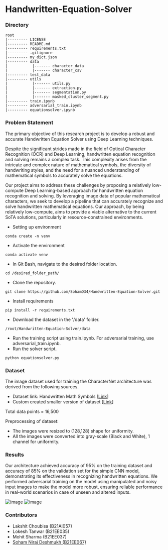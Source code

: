 # Handwritten-Equation-Solver


### Directory 
~~~
root
|--------- LICENSE
|--------- README.md
|--------- requirements.txt
|--------- .gitignore
|--------- my_dict.json
|--------- data
|           |------- character_data
|           |------- character_csv
|--------- test_data
|--------- utils
|           |------- utils.py
|           |------- extraction.py
|           |------- segmentation.py
|           |------- masked_cluster_segment.py
|--------- train.ipynb
|--------- adversarial_train.ipynb
|--------- equationsolver.ipynb
~~~

### Problem Statement

The primary objective of this research project is to develop a robust and accurate Handwritten Equation Solver using Deep Learning techniques.

Despite the significant strides made in the field of Optical Character Recognition (OCR) and Deep Learning, handwritten equation recognition and solving remains a complex task. This complexity arises from the intricate and complex nature of mathematical symbols, the diversity of handwriting styles, and the need for a nuanced understanding of mathematical symbols to accurately solve the equations.

Our project aims to address these challenges by proposing a relatively low-compute Deep Learning-based approach for handwritten equation recognition and solving. By leveraging image data of popular mathematical characters, we seek to develop a pipeline that can accurately recognize and solve handwritten mathematical equations. Our approach, by being relatively low-compute, aims to provide a viable alternative to the current SoTA solutions, particularly in resource-constrained environments.

* Setting up environment
~~~
conda create -n venv
~~~
* Activate the environment
~~~
conda activate venv
~~~
* In Git Bash, navigate to the desired folder location.
~~~
cd /desired_folder_path/
~~~
* Clone the repository.
~~~
git clone https://github.com/SohamD34/Handwritten-Equation-Solver.git
~~~
* Install requirements
~~~
pip install -r requirements.txt
~~~
* Download the dataset in the '/data' folder.
~~~
/root/Handwritten-Equation-Solver/data
~~~
* Run the training script using train.ipynb. For adversarial training, use adversarial_train.ipynb.
* Run the solver script.
~~~
python equationsolver.py
~~~

### Dataset

The image dataset used for training the CharacterNet architecture was derived from the following sources.

- Dataset link: Handwritten Math Symbols [[Link](https://www.kaggle.com/datasets/xainano/handwrittenmathsymbols)]
- Custom created smaller version of dataset [[Link](https://drive.google.com/drive/folders/1kENoMUhq74NdzhTBcCX8PGKdBUrKGOb3?usp=sharing)]

Total data points = 16,500

Preprocessing of dataset:

- The images were resized to (128,128) shape for uniformity.
- All the images were converted into gray-scale (Black and White), 1 channel for uniformity.


### Results

Our architecture achieved accuracy of 95% on the training dataset and accuracy of 85% on the validation set for the simple CNN model, demonstrating its effectiveness in recognizing handwritten equations.
We performed adversarial training on the model using manipulated and noisy input images to make the model more robust, ensuring reliable performance in real-world scenarios in case of unseen and altered inputs.

![image](https://github.com/SohamD34/Handwritten-Equation-Solver/assets/96857578/d8196105-5167-4879-bc3b-0f4ef198494a)
![image](https://github.com/SohamD34/Handwritten-Equation-Solver/assets/96857578/d5c39741-0e21-4395-b760-32e223a9f954)


### Contributors  
- Lakshit Choubisa (B21AI057)
- Lokesh Tanwar (B21EE035)
- Mohit Sharma (B21EE037)
- [Soham Niraj Deshmukh (B21EE067)](https://www.github.com/SohamD34)
